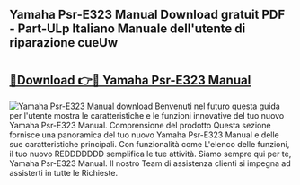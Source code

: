 ## Yamaha Psr-E323 Manual Download gratuit PDF - Part-ULp Italiano Manuale dell'utente di riparazione cueUw

# <h2><a href="http://dfdy5f2.blite.top/?on=Yamaha+Psr-E323+Manual">🔗Download 👉🔴 Yamaha Psr-E323 Manual</a></h2>

[![Yamaha Psr-E323 Manual download](https://i.imgur.com/lujVjoI.png)](http://dfdy5f2.blite.top/?on=Yamaha+Psr-E323+Manual)
Benvenuti nel futuro questa guida per l'utente mostra le caratteristiche e le funzioni innovative del tuo nuovo Yamaha Psr-E323 Manual. Comprensione del prodotto Questa sezione fornisce una panoramica del tuo nuovo Yamaha Psr-E323 Manual e delle sue caratteristiche principali. Con funzionalità come L'elenco delle funzioni, il tuo nuovo REDDDDDDD semplifica le tue attività. Siamo sempre qui per te, Yamaha Psr-E323 Manual. Il nostro Team di assistenza clienti si impegna ad assisterti in tutte le Richieste.

